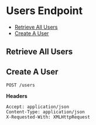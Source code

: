 # Users Endpoint

- [Retrieve All Users](#retrieve-all-users)
- [Create A User](#create-a-user)

## Retrieve All Users

## Create A User

```
POST /users
```

**Headers**

```
Accept: application/json
Content-Type: application/json
X-Requested-With: XMLHttpRequest
```

